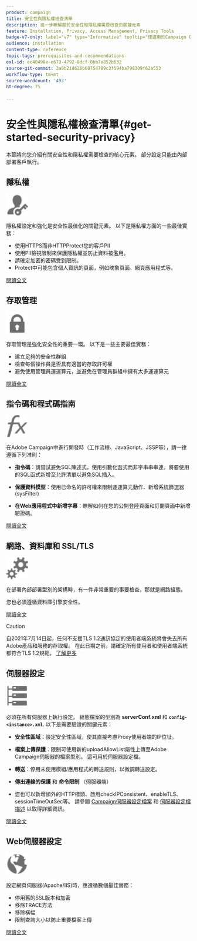 ```yaml
---
product: campaign
title: 安全性與隱私權檢查清單
description: 進一步瞭解關於安全性和隱私權需要檢查的關鍵元素
feature: Installation, Privacy, Access Management, Privacy Tools
badge-v7-only: label="v7" type="Informative" tooltip="僅適用於Campaign Classic v7"
audience: installation
content-type: reference
topic-tags: prerequisites-and-recommendations-
exl-id: ec40498e-e673-4792-8dcf-8bb7e852b532
source-git-commit: 3a9b21d626b60754789c3f594ba798309f62a553
workflow-type: tm+mt
source-wordcount: '493'
ht-degree: 7%

---
```


# 安全性與隱私權檢查清單{#get-started-security-privacy}



本節將向您介紹有關安全性和隱私權需要檢查的核心元素。 部分設定只能由內部部署客戶執行。

## 隱私權

<img src="assets/do-not-localize/icon_privacy.svg" width="60px">

隱私權設定和強化是安全性最佳化的關鍵元素。 以下是隱私權方面的一些最佳實務：

* 使用HTTPS而非HTTPProtect您的客戶PII
* 使用PII檢視限制來保護隱私權並防止資料被濫用。
* 請確定加密的密碼受到限制。
* Protect中可能包含個人資訊的頁面，例如映象頁面、網頁應用程式等。

[閱讀全文](../../installation/using/privacy.md)

## 存取管理

<img src="assets/do-not-localize/icon_access.svg" width="60px">

存取管理是強化安全性的重要一環。 以下是一些主要最佳實務：

* 建立足夠的安全性群組
* 檢查每個操作員是否具有適當的存取許可權
* 避免使用管理員運運算元，並避免在管理員群組中擁有太多運運算元

[閱讀全文](../../installation/using/access-management.md)

## 指令碼和程式碼指南

<img src="assets/do-not-localize/icon_scripting.svg" width="60px">

在Adobe Campaign中進行開發時（工作流程、JavaScript、JSSP等），請一律遵循下列准則：

* **指令碼**：請嘗試避免SQL陳述式，使用引數化函式而非字串串串連，將要使用的SQL函式新增至允許清單以避免SQL插入。

* **保護資料模型**：使用已命名的許可權來限制運運算元動作、新增系統篩選器(sysFilter)

* **在Web應用程式中新增字幕**：瞭解如何在您的公開登陸頁面和訂閱頁面中新增驗證碼。

[閱讀全文](../../installation/using/scripting-coding-guidelines.md)

## 網路、資料庫和 SSL/TLS

<img src="assets/do-not-localize/icon_network.svg" width="60px">

在部署內部部署型別的架構時，有一件非常重要的事要檢查，那就是網路組態。

您也必須遵循資料庫引擎安全性。

[閱讀全文](../../installation/using/network-database.md)

>[!CAUTION]
>
>自2021年7月14日起，任何不支援TLS 1.2通訊協定的使用者端系統將會失去所有Adobe產品和服務的存取權。 在此日期之前，請確定所有使用者和使用者端系統都符合TLS 1.2規範。 [了解更多](https://helpx.adobe.com/x-productkb/multi/eol-tls-support.html)

## 伺服器設定

<img src="assets/do-not-localize/icon_server.svg" width="60px">

必須在所有伺服器上執行設定。 組態檔案的型別為 **serverConf.xml** 和 **`config-<instance>.xml`**. 以下是需要驗證的關鍵元素：

* **安全性區域**：設定安全性區域，使其直接考慮Proxy使用者端的IP位址。

* **檔案上傳保護**：限制可使用新的uploadAllowList屬性上傳至Adobe Campaign伺服器的檔案型別。 這可用於伺服器設定檔。

* **轉送**：停用未使用模組/應用程式的轉送規則，以微調轉送設定。

* **傳出連線的保護** 和 **命令限制** （伺服器端）

* 您也可以新增額外的HTTP標頭、啟用checkIPConsistent、enableTLS、sessionTimeOutSec等。 請參閱 [Campaign伺服器設定檔案](../../installation/using/configuring-campaign-server.md) 和 [伺服器設定檔描述](../../installation/using/the-server-configuration-file.md) 以取得詳細資訊。

[閱讀全文](../../installation/using/server-configuration.md)

## Web伺服器設定

<img src="assets/do-not-localize/icon_web.svg" width="60px">

設定網頁伺服器(Apache/IIS)時，應遵循數個最佳實務：

* 停用舊的SSL版本和加密
* 移除TRACE方法
* 移除橫幅
* 限制查詢大小以防止重要檔案上傳

[閱讀全文](../../installation/using/web-server-configuration.md)
